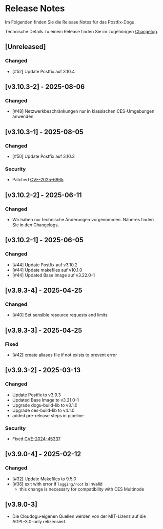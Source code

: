 # Release Notes

Im Folgenden finden Sie die Release Notes für das Postfix-Dogu.

Technische Details zu einem Release finden Sie im zugehörigen [Changelog](https://docs.cloudogu.com/de/docs/dogus/postfix/CHANGELOG/).

## [Unreleased]
### Changed
- [#52] Update Postfix auf 3.10.4

## [v3.10.3-2] - 2025-08-06
### Changed
- [#48] Netzwerkbeschränkungen nur in klassischen CES-Umgebungen anwenden

## [v3.10.3-1] - 2025-08-05
### Changed
- [#50] Update Postfix auf 3.10.3
### Security
- Patched [CVE-2025-6965](https://avd.aquasec.com/nvd/2025/cve-2025-6965/)

## [v3.10.2-2] - 2025-06-11
### Changed
- Wir haben nur technische Änderungen vorgenommen. Näheres finden Sie in den Changelogs.

## [v3.10.2-1] - 2025-06-05
### Changed
- [#44] Update Postfix auf v3.10.2
- [#44] Update makefiles auf v10.1.0
- [#44] Updated Base Image auf v3.22.0-1

## [v3.9.3-4] - 2025-04-25
### Changed
- [#40] Set sensible resource requests and limits

## [v3.9.3-3] - 2025-04-25
### Fixed
- [#42] create aliases file if not exists to prevent error

## [v3.9.3-2] - 2025-03-13
### Changed
- Update Postfix to v3.9.3
- Updated Base Image to v3.21.0-1
- Upgrade dogu-build-lib to v3.1.0 
- Upgrade ces-build-lib to v4.1.0
- added pre-release steps in pipeline
### Security
- Fixed [CVE-2024-45337](https://avd.aquasec.com/nvd/2024/cve-2024-45337/)

## [v3.9.0-4] - 2025-02-12
### Changed
- [#32] Update Makefiles to 9.5.0
- [#36] exit with error if `logging/root` is invalid
  - this change is necessary for compatibility with CES Multinode

## [v3.9.0-3]
- Die Cloudogu-eigenen Quellen werden von der MIT-Lizenz auf die AGPL-3.0-only relizensiert.
